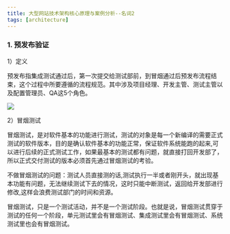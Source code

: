 ```yaml
---
title: 大型网站技术架构核心原理与案例分析--名词2
tags: [architecture]
---
```


### 1. 预发布验证

1）定义

预发布指集成测试通过后，第一次提交给测试部前，到冒烟通过后预发布流程结束，这个过程中所要遵循的流程规范。其中涉及项目经理、开发主管、测试主管以及配置管理员、QA这5个角色。

![](/images/booke/tech-architecture/preout.png)

2）冒烟测试

冒烟测试，是对软件基本的功能进行测试，测试的对象是每一个新编译的需要正式测试的软件版本，目的是确认软件基本的功能正常，保证软件系统能跑的起来,可以进行后续的正式测试工作，如果最基本的测试都有问题，就直接打回开发部了，所以正式交付测试的版本必须首先通过冒烟测试的考验。

不做冒烟测试的问题：测试人员直接测的话,测试执行一半或者刚开头，就出现基本功能有问题，无法继续测试下去的情况，这时只能中断测试，返回给开发部进行修改,这样会浪费测试部门的时间和资源。

冒烟测试，只是一个测试活动，并不是一个测试阶段。也就是说，冒烟测试贯穿于测试的任何一个阶段，单元测试里会有冒烟测试、集成测试里会有冒烟测试、系统测试里也会有冒烟测试。


